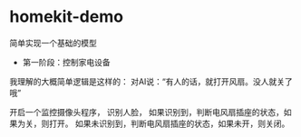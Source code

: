 # homekit-demo

简单实现一个基础的模型

 * 第一阶段：控制家电设备

我理解的大概简单逻辑是这样的：
对AI说：“有人的话，就打开风扇。没人就关了哦”

开启一个监控摄像头程序，
    识别人脸，
    如果识别到，判断电风扇插座的状态，如果为关，则打开。
    如果未识别到，判断电风扇插座的状态，如果未开，则关闭。